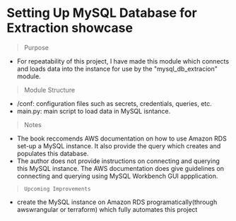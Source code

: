# Setting Up MySQL Database for Extraction showcase  
>Purpose  
- For repeatability of this project, I have made this module which connects and loads data into the instance for use by the "mysql_db_extracion" module.

>Module Structure
- /conf: configuration files such as secrets, credentials, queries, etc.
- main.py: main script to load data in MySQL isntance. 

>Notes

- The book reccomends AWS documentation on how to use Amazon RDS set-up a MySQL instance. It also provide the query which creates and populates this database. 
- The author does not provide instructions on connecting and querying this MySQL instance. The AWS documentation does give guidelines on connecting and querying using MySQL Workbench GUI appplication. 

> `Upcoming Improvements`
- create the MySQL instance on Amazon RDS programatically(through awswrangular or terraform) which fully automates this project